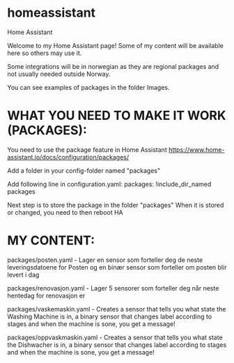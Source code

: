 # homeassistant
Home Assistant

Welcome to my Home Assistant page! Some of my content will be available here so others may use it.

Some integrations will be in norwegian as they are regional packages and not usually needed outside Norway.

You can see examples of packages in the folder Images.

# WHAT YOU NEED TO MAKE IT WORK (PACKAGES):

You need to use the package feature in Home Assistant
https://www.home-assistant.io/docs/configuration/packages/

Add a folder in your config-folder named "packages"

Add following line in configuration.yaml:
packages: !include_dir_named packages

Next step is to store the package in the folder "packages"
When it is stored or changed, you need to then reboot HA

# MY CONTENT:

packages/posten.yaml - Lager en sensor som forteller deg de neste leveringsdatoene for Posten og en binær sensor som forteller om posten blir levert i dag

packages/renovasjon.yaml - Lager 5 sensorer som forteller deg når neste hentedag for renovasjon er

packages/vaskemaskin.yaml - Creates a sensor that tells you what state the Washing Machine is in, a binary sensor that changes label according to stages and when the machine is sone, you get a message!

packages/oppvaskmaskin.yaml - Creates a sensor that tells you what state the Dishwacher is in, a binary sensor that changes label according to stages and when the machine is sone, you get a message!
